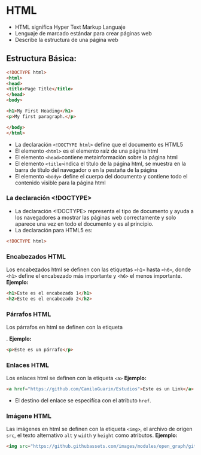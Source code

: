 # HTML
- HTML significa Hyper Text Markup Languaje
- Lenguaje de marcado estándar para crear páginas web
- Describe la estructura de una página web
## Estructura Básica:
```html
<!DOCTYPE html>
<html>
<head>
<title>Page Title</title>
</head>
<body>

<h1>My First Heading</h1>
<p>My first paragraph.</p>

</body>
</html>
```
- La declaración ```<!DOCTYPE html>``` define que el documento es HTML5
- El elemento ```<html>``` es el elemento raíz de una página html
- El elemento ```<head>```contiene metainformación sobre la página html
- El elemento ```<title>```indica el título de la página html, se muestra en la barra de título del navegador o en la pestaña de la página
- El elemento ```<body>``` define el cuerpo del documento y contiene todo el contenido visible para la página html
### La declaración <!DOCTYPE>
* La declaración <!DOCTYPE> representa el tipo de documento y ayuda a los navegadores a mostrar las páginas web correctamente y solo aparece una vez en todo el documento y es al principio.
* La declaración para HTML5 es:
```html
<!DOCTYPE html>
```

### Encabezados HTML
Los encabezados html se definen con las etiquetas ```<h1>``` hasta ```<h6>```, donde ```<h1>``` define el encabezado más importante y ```<h6>``` el menos importante.
**Ejemplo:**
  ```html
  <h1>Este es el encabezado 1</h1>
  <h2>Este es el encabezado 2</h2>
  ```
### Párrafos HTML
Los párrafos en html se definen con la etiqueta <p>.
**Ejemplo:**
  ```html
  <p>Este es un párrafo</p>
  ```
### Enlaces HTML
Los enlaces html se definen con la etiqueta ```<a>```
**Ejemplo:**
  ```html
  <a href="https://github.com/CamiloGuarin/Estudios">Este es un Link</a>
  ```
- El destino del enlace se especifíca con el atributo ```href```.
### Imágene HTML
Las imágenes en html se definen con la etiqueta ```<img>```, el archivo de origen ```src```, el texto alternativo ```alt``` y ```width``` y ```height``` como atributos.
**Ejemplo:**
```html
<img src="https://github.githubassets.com/images/modules/open_graph/github-octocat.png" alt="github.com" width="120" height="170">

